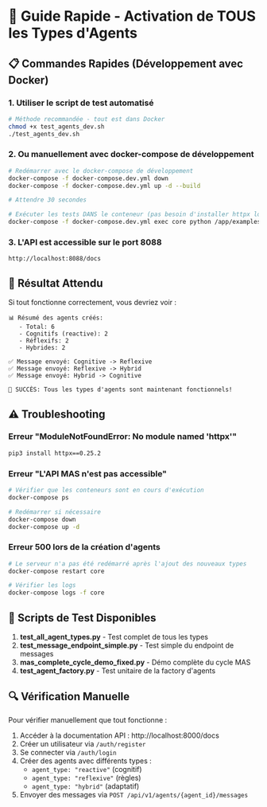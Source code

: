 # 🚀 Guide Rapide - Activation de TOUS les Types d'Agents

## 📋 Commandes Rapides (Développement avec Docker)

### 1. Utiliser le script de test automatisé
```bash
# Méthode recommandée - tout est dans Docker
chmod +x test_agents_dev.sh
./test_agents_dev.sh
```

### 2. Ou manuellement avec docker-compose de développement
```bash
# Redémarrer avec le docker-compose de développement
docker-compose -f docker-compose.dev.yml down
docker-compose -f docker-compose.dev.yml up -d --build

# Attendre 30 secondes

# Exécuter les tests DANS le conteneur (pas besoin d'installer httpx localement)
docker-compose -f docker-compose.dev.yml exec core python /app/examples/test_all_agent_types.py
```

### 3. L'API est accessible sur le port 8088
```
http://localhost:8088/docs
```

## 🎯 Résultat Attendu

Si tout fonctionne correctement, vous devriez voir :

```
📊 Résumé des agents créés:
   - Total: 6
   - Cognitifs (reactive): 2
   - Réflexifs: 2
   - Hybrides: 2

✅ Message envoyé: Cognitive -> Reflexive
✅ Message envoyé: Reflexive -> Hybrid
✅ Message envoyé: Hybrid -> Cognitive

🎉 SUCCÈS: Tous les types d'agents sont maintenant fonctionnels!
```

## ⚠️ Troubleshooting

### Erreur "ModuleNotFoundError: No module named 'httpx'"
```bash
pip3 install httpx==0.25.2
```

### Erreur "L'API MAS n'est pas accessible"
```bash
# Vérifier que les conteneurs sont en cours d'exécution
docker-compose ps

# Redémarrer si nécessaire
docker-compose down
docker-compose up -d
```

### Erreur 500 lors de la création d'agents
```bash
# Le serveur n'a pas été redémarré après l'ajout des nouveaux types
docker-compose restart core

# Vérifier les logs
docker-compose logs -f core
```

## 📝 Scripts de Test Disponibles

1. **test_all_agent_types.py** - Test complet de tous les types
2. **test_message_endpoint_simple.py** - Test simple du endpoint de messages
3. **mas_complete_cycle_demo_fixed.py** - Démo complète du cycle MAS
4. **test_agent_factory.py** - Test unitaire de la factory d'agents

## 🔍 Vérification Manuelle

Pour vérifier manuellement que tout fonctionne :

1. Accéder à la documentation API : http://localhost:8000/docs
2. Créer un utilisateur via `/auth/register`
3. Se connecter via `/auth/login`
4. Créer des agents avec différents types :
   - `agent_type: "reactive"` (cognitif)
   - `agent_type: "reflexive"` (règles)
   - `agent_type: "hybrid"` (adaptatif)
5. Envoyer des messages via `POST /api/v1/agents/{agent_id}/messages`
